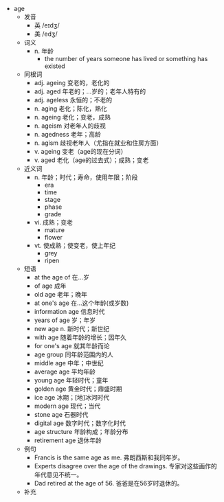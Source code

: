 - age
  - 发音
    - 英 /eɪdʒ/
    - 美 /edʒ/
  - 词义
    - n. 年龄
      - the number of years someone has lived or something has existed
  - 同根词
    - adj. ageing 变老的，老化的
    - adj. aged 年老的；…岁的；老年人特有的
    - adj. ageless 永恒的；不老的
    - n. aging 老化；陈化，熟化
    - n. ageing 老化；变老，成熟
    - n. ageism 对老年人的歧视
    - n. agedness 老年；高龄
    - n. agism 歧视老年人（尤指在就业和住房方面）
    - v. ageing 变老（age的现在分词）
    - v. aged 老化（age的过去式）；成熟；变老
  - 近义词
    - n. 年龄；时代；寿命，使用年限；阶段
      - era
      - time
      - stage
      - phase
      - grade
    - vi. 成熟；变老
      - mature
      - flower
    - vt. 使成熟；使变老，使上年纪
      - grey
      - ripen
  - 短语
    - at the age of 在…岁
    - of age 成年
    - old age 老年；晚年
    - at one's age 在…这个年龄(或岁数)
    - information age 信息时代
    - years of age 岁；年岁
    - new age n. 新时代；新世纪
    - with age 随着年龄的增长；因年久
    - for one's age 就其年龄而论
    - age group 同年龄范围内的人
    - middle age 中年；中世纪
    - average age 平均年龄
    - young age 年轻时代；童年
    - golden age 黄金时代；鼎盛时期
    - ice age 冰期；[地]冰河时代
    - modern age 现代；当代
    - stone age 石器时代
    - digital age 数字时代；数字化时代
    - age structure 年龄构成；年龄分布
    - retirement age 退休年龄
  - 例句
    - Francis is the same age as me. 弗朗西斯和我同年岁。
    - Experts disagree over the age of the drawings. 专家对这些画作的年代意见不统一。
    - Dad retired at the age of 56. 爸爸是在56岁时退休的。
  - 补充